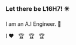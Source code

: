 ### Let there be L16H7! :eight_pointed_black_star:

<!--
**L16H7/L16H7** is a ✨ _special_ ✨ repository because its `README.md` (this file) appears on your GitHub profile.

Here are some ideas to get you started:

- 🔭 I’m currently working on ...
- 🌱 I’m currently learning ...
- 👯 I’m looking to collaborate on ...
- 🤔 I’m looking for help with ...
- 💬 Ask me about ...
- 📫 How to reach me: ...
- 😄 Pronouns: ...
- ⚡ Fun fact: ...
-->

I am an A.I Engineer. :crystal_ball:

I :heart: &nbsp; :trophy: &nbsp; :trophy: &nbsp; :trophy:
